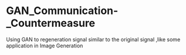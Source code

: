 # GAN_Communication-_Countermeasure
Using GAN to regeneration signal similar to the original signal ,like some application in Image Generation
